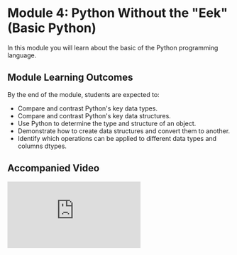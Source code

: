 # Module 4: Python Without the "Eek" (Basic Python)

In this module you will learn about the basic of the Python programming language. 
 
## Module Learning Outcomes

By the end of the module, students are expected to:

- Compare and contrast Python's key data types.
- Compare and contrast Python's key data structures. 
- Use Python to determine the type and structure of an object.
- Demonstrate how to create data structures and convert them to another.
- Identify which operations can be applied to different data types and columns dtypes. 

## Accompanied Video 

<div class="youtube">
<iframe class="responsive-iframe" src="https://www.youtube.com/embed/2CGO4TWm0O4?rel=0?start=0&end=35" frameborder="0" allow="accelerometer; autoplay="0"; encrypted-media; gyroscope; picture-in-picture" allowfullscreen></iframe>
</div>
